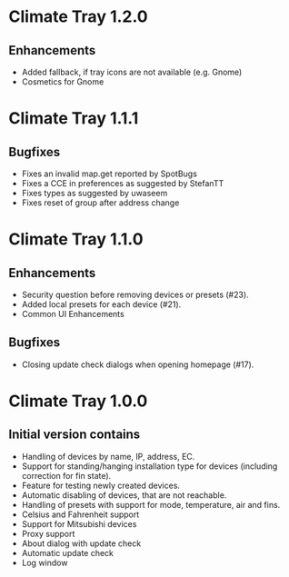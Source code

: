 # Climate Tray 1.2.0

## Enhancements

* Added fallback, if tray icons are not available (e.g. Gnome)
* Cosmetics for Gnome


# Climate Tray 1.1.1

## Bugfixes

* Fixes an invalid map.get reported by SpotBugs
* Fixes a CCE in preferences as suggested by StefanTT
* Fixes types as suggested by uwaseem
* Fixes reset of group after address change

# Climate Tray 1.1.0

## Enhancements

* Security question before removing devices or presets (#23).
* Added local presets for each device (#21).
* Common UI Enhancements

## Bugfixes

* Closing update check dialogs when opening homepage (#17).

# Climate Tray 1.0.0

## Initial version contains

* Handling of devices by name, IP, address, EC.
* Support for standing/hanging installation type for devices (including correction for fin state). 
* Feature for testing newly created devices.
* Automatic disabling of devices, that are not reachable.
* Handling of presets with support for mode, temperature, air and fins.
* Celsius and Fahrenheit support
* Support for Mitsubishi devices
* Proxy support
* About dialog with update check
* Automatic update check
* Log window
